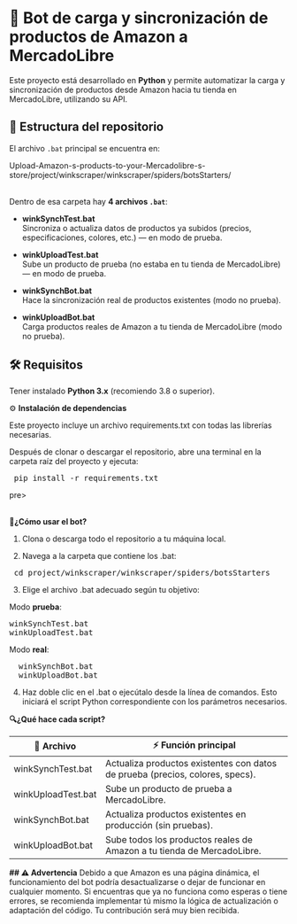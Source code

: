 # 🚀  Bot de carga y sincronización de productos de Amazon a MercadoLibre

Este proyecto está desarrollado en **Python** y permite automatizar la carga y sincronización de productos desde Amazon hacia tu tienda en MercadoLibre, utilizando su API.

## 📂  Estructura del repositorio

El archivo `.bat` principal se encuentra en:

Upload-Amazon-s-products-to-your-Mercadolibre-s-store/project/winkscraper/winkscraper/spiders/botsStarters/ <br><br>


Dentro de esa carpeta hay **4 archivos `.bat`**:

- **winkSynchTest.bat**  
  Sincroniza o actualiza datos de productos ya subidos (precios, especificaciones, colores, etc.) — en modo de prueba.

- **winkUploadTest.bat**  
  Sube un producto de prueba (no estaba en tu tienda de MercadoLibre) — en modo de prueba.

- **winkSynchBot.bat**  
  Hace la sincronización real de productos existentes (modo no prueba).

- **winkUploadBot.bat**  
  Carga productos reales de Amazon a tu tienda de MercadoLibre (modo no prueba).

## 🛠️ Requisitos

Tener instalado **Python 3.x** (recomiendo 3.8 o superior).

⚙️ **Instalación de dependencias**

Este proyecto incluye un archivo requirements.txt con todas las librerías necesarias.

Después de clonar o descargar el repositorio, abre una terminal en la carpeta raíz del proyecto y ejecuta:

<pre> pip install -r requirements.txt </pre>pre> <br><br>

**🏃¿Cómo usar el bot?**

1. Clona o descarga todo el repositorio a tu máquina local.

2. Navega a la carpeta que contiene los .bat:

<pre> cd project/winkscraper/winkscraper/spiders/botsStarters </pre>

3. Elige el archivo .bat adecuado según tu objetivo:

Modo **prueba**:
<pre>
winkSynchTest.bat
winkUploadTest.bat </pre>

Modo **real**:

<pre>
  winkSynchBot.bat
  winkUploadBot.bat
</pre>

4. Haz doble clic en el .bat o ejecútalo desde la línea de comandos. Esto iniciará el script Python correspondiente con los parámetros necesarios.

**🔍¿Qué hace cada script?**

| 📝 Archivo | ⚡ Función principal |
|------------|------------|
| winkSynchTest.bat | Actualiza productos existentes con datos de prueba (precios, colores, specs). |
| winkUploadTest.bat | Sube un producto de prueba a MercadoLibre. |
| winkSynchBot.bat | Actualiza productos existentes en producción (sin pruebas). |
| winkUploadBot.bat | Sube todos los productos reales de Amazon a tu tienda de MercadoLibre. |

**## :warning: Advertencia**
Debido a que Amazon es una página dinámica, el funcionamiento del bot podría desactualizarse o dejar de funcionar en cualquier momento. Si encuentras que ya no funciona como esperas o tiene errores, se recomienda implementar tú mismo la lógica de actualización o adaptación del código. Tu contribución será muy bien recibida.

